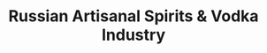 ---
layout: market-sector
title: Russian Artisanal Spirits & Vodka Industry
market: russia
sector: artisanal-spirits
lang: en
permalink: /en/discover/markets/russia/sectors/artisanal-spirits/
---
